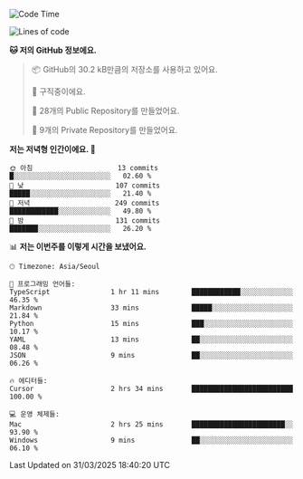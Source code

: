   <!--START_SECTION:waka-->
![Code Time](http://img.shields.io/badge/Code%20Time-1%2C029%20hrs%2038%20mins-blue)

![Lines of code](https://img.shields.io/badge/%EC%A0%80%EB%8A%94%20%EC%97%AC%ED%83%9C%EA%B9%8C%EC%A7%80%20-791.7%20thousand%20%EC%A4%84%EC%9D%98%20%EC%BD%94%EB%93%9C%EB%A5%BC%20%EC%9E%91%EC%84%B1%ED%96%88%EC%96%B4%EC%9A%94.-blue)

**🐱 저의 GitHub 정보에요.** 

> 📦 GitHub의 30.2 kB만큼의 저장소를 사용하고 있어요. 
 > 
> 💼 구직중이에요.
 > 
> 📜 28개의 Public Repository를 만들었어요. 
 > 
> 🔑 9개의 Private Repository를 만들었어요. 
 > 
**저는 저녁형 인간이에요. 🦉** 

```text
🌞 아침                     13 commits          █░░░░░░░░░░░░░░░░░░░░░░░░   02.60 % 
🌆 낮　                     107 commits         █████░░░░░░░░░░░░░░░░░░░░   21.40 % 
🌃 저녁                     249 commits         ████████████░░░░░░░░░░░░░   49.80 % 
🌙 밤　                     131 commits         ███████░░░░░░░░░░░░░░░░░░   26.20 % 
```


📊 **저는 이번주를 이렇게 시간을 보냈어요.** 

```text
🕑︎ Timezone: Asia/Seoul

💬 프로그래밍 언어들: 
TypeScript               1 hr 11 mins        ████████████░░░░░░░░░░░░░   46.35 % 
Markdown                 33 mins             █████░░░░░░░░░░░░░░░░░░░░   21.84 % 
Python                   15 mins             ███░░░░░░░░░░░░░░░░░░░░░░   10.17 % 
YAML                     13 mins             ██░░░░░░░░░░░░░░░░░░░░░░░   08.48 % 
JSON                     9 mins              ██░░░░░░░░░░░░░░░░░░░░░░░   06.26 % 

🔥 에디터들: 
Cursor                   2 hrs 34 mins       █████████████████████████   100.00 % 

💻 운영 체제들: 
Mac                      2 hrs 25 mins       ███████████████████████░░   93.90 % 
Windows                  9 mins              ██░░░░░░░░░░░░░░░░░░░░░░░   06.10 % 
```


 Last Updated on 31/03/2025 18:40:20 UTC
<!--END_SECTION:waka-->
